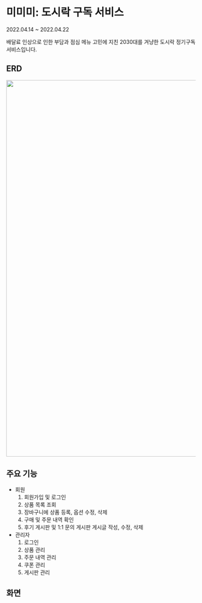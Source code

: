 # 미미미: 도시락 구독 서비스

2022.04.14 ~ 2022.04.22

배달료 인상으로 인한 부담과 점심 메뉴 고민에 지친 2030대를 겨냥한 도시락 정기구독 서비스입니다.

## ERD

<img src="https://user-images.githubusercontent.com/71698417/169643027-9fb5d9d7-3fa2-4992-bb98-43a340b2b7a5.png" width="1000">


## 주요 기능

- 회원
    1. 회원가입 및 로그인
    2. 상품 목록 조회
    3. 장바구니에 상품 등록, 옵션 수정, 삭제
    4. 구매 및 주문 내역 확인
    5. 후기 게시판 및 1:1 문의 게시판 게시글 작성, 수정, 삭제
- 관리자
    1. 로그인
    2. 상품 관리
    3. 주문 내역 관리
    4. 쿠폰 관리
    5. 게시판 관리

## 화면
